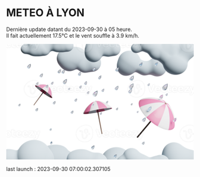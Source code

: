 # METEO À LYON

Dernière update datant du 2023-09-30 à 05 heure.  
Il fait actuellement 17.5°C et le vent souffle à 3.9 km/h.      

![](./.github/rain.png)

last launch : 2023-09-30 07:00:02.307105
